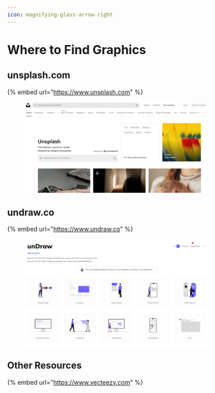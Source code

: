 ```yaml
---
icon: magnifying-glass-arrow-right
---
```


# Where to Find Graphics

## unsplash.com

{% embed url="https://www.unsplash.com" %}

<figure><img src="../../.gitbook/assets/Capture3.PNG" alt=""><figcaption></figcaption></figure>

## undraw.co

{% embed url="https://www.undraw.co" %}

<figure><img src="../../.gitbook/assets/Capture2.PNG" alt=""><figcaption></figcaption></figure>

## Other Resources

{% embed url="https://www.vecteezy.com" %}
